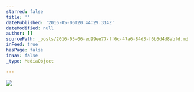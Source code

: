 ```yaml
---
starred: false
title: ''
datePublished: '2016-05-06T20:44:29.314Z'
dateModified: null
author: []
sourcePath: _posts/2016-05-06-ed99ee77-ff6c-47a6-84d3-f6b5d4d8abfd.md
inFeed: true
hasPage: false
inNav: false
_type: MediaObject

---
```

![](https://the-grid-user-content.s3-us-west-2.amazonaws.com/9d9d9eab-dc6e-4576-8eb9-fe67f3ce22c4.jpg)